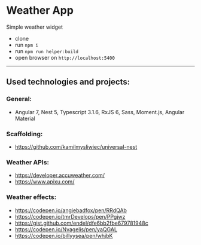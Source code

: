 # Weather App
Simple weather widget
* clone
* run `npm i`
* run `npm run helper:build`
* open browser on `http://localhost:5400`

---

## Used technologies and projects:
### General:
* Angular 7, Nest 5, Typescript 3.1.6, RxJS 6, Sass, Moment.js, Angular Material
### Scaffolding:
* https://github.com/kamilmysliwiec/universal-nest
### Weather APIs:
* https://developer.accuweather.com/
* https://www.apixu.com/
### Weather effects:
* https://codepen.io/angiebadfox/pen/RRdQAb
* https://codepen.io/tmrDevelops/pen/PPgjwz
* https://gist.github.com/endel/dfe6bb2fbe679781948c
* https://codepen.io/Nvagelis/pen/yaQGAL
* https://codepen.io/billyysea/pen/whjbK
